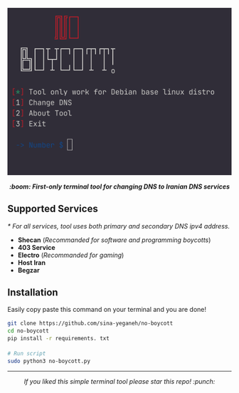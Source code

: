 <p align="center"><img src="./screenshot/no-boycott-screenshot"></p>

<p align="center"><i><b>:boom: First-only terminal tool for changing DNS to Iranian DNS services</b></i></p>

## Supported Services
*\* For all services, tool uses both primary and secondary DNS ipv4 address.*
- **Shecan** (*Recommanded for software and programming boycotts*)
- **403 Service**
- **Electro** (*Recommanded for gaming*)
- **Host Iran**
- **Begzar** 

## Installation
Easily copy paste this command on your terminal and you are done!
```bash
git clone https://github.com/sina-yeganeh/no-boycott
cd no-boycott
pip install -r requirements. txt

# Run script
sudo python3 no-boycott.py
```

<hr>
<p align="center">
  <i>If you liked this simple terminal tool please star this repo! :punch:<i>
</p>

